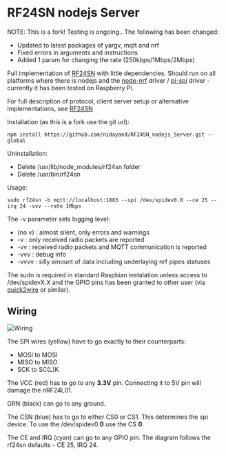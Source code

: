 RF24SN nodejs Server
====================

NOTE: This is a fork! Testing is ongoing.. The following has been changed:
- Updated to latest packages of yargv, mqtt and nrf
- Fixed errors in arguments and instructions
- Added 1 param for changing the rate (250kbps/1Mbps/2Mbps)

Full implementation of [RF24SN](https://github.com/VaclavSynacek/RF24SN) with little dependencies. Should run on all
platforms where there is nodejs and the [node-nrf](https://github.com/natevw/node-nrf) driver / [pi-spi](https://github.com/natevw/pi-spi) driver - currently it has been tested on Raspberry Pi.

For full description of protocol, client server setup or alternative implementations, see [RF24SN](https://github.com/VaclavSynacek/RF24SN)


Installation (as this is a fork use the git url):
```Shell
npm install https://github.com/nidayand/RF24SN_nodejs_Server.git --global
```
Uninstallation:
- Delete /usr/lib/node_modules/rf24sn folder
- Delete /usr/bin/rf24sn

Usage:
```Shell
sudo rf24sn -b mqtt://localhost:1883 --spi /dev/spidev0.0 --ce 25 --irq 24 -vvv --rate 1Mbps
```

The -v parameter sets logging level:
* (no v) : almost silent, only errors and warnings
* -v : only received radio packets are reported
* -vv : received radio packets and MQTT communication is reported
* -vvv : debug info
* -vvvv : silly amount of data including underlaying nrf pipes statuses

The sudo is required in standard Raspbian instalation unless access to /dev/spidevX.X and the GPIO pins has been granted to other user (via [quick2wire](https://github.com/quick2wire/quick2wire-gpio-admin) or similar).


## Wiring

![Wiring](https://raw.githubusercontent.com/VaclavSynacek/RF24SN_nodejs_Server/master/nRF24L01-RPi.png "Wiring")

The SPI wires (yellow) have to go exactly to their counterparts:
* MOSI to MOSI
* MISO to MISO
* SCK to SC(L)K

The VCC (red) has to go to any **3.3V** pin. Connecting it to 5V pin will damage the nRF24L01.

GRN (black) can go to any ground.

The CSN (blue) has to go to either CS0 or CS1. This determines the spi device. To use the /dev/spidev0.**0** use the CS **0**.

The CE and IRQ (cyan) can go to any GPIO pin. The diagram follows the rf24sn defaults - CE 25, IRQ 24.
